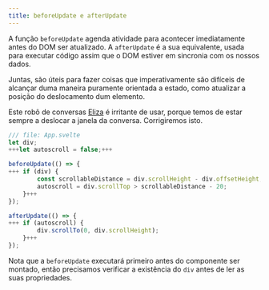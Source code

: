 ```yaml
---
title: beforeUpdate e afterUpdate
---
```


A função `beforeUpdate` agenda atividade para acontecer imediatamente antes do DOM ser atualizado. A `afterUpdate` é a sua equivalente, usada para executar código assim que o DOM estiver em sincronia com os nossos dados.

Juntas, são úteis para fazer coisas que imperativamente são difíceis de alcançar duma maneira puramente orientada a estado, como atualizar a posição do deslocamento dum elemento.

Este robô de conversas [Eliza](https://en.wikipedia.org/wiki/ELIZA) é irritante de usar, porque temos de estar sempre a deslocar a janela da conversa. Corrigiremos isto.

```js
/// file: App.svelte
let div;
+++let autoscroll = false;+++

beforeUpdate(() => {
+++	if (div) {
		const scrollableDistance = div.scrollHeight - div.offsetHeight;
		autoscroll = div.scrollTop > scrollableDistance - 20;
	}+++
});

afterUpdate(() => {
+++	if (autoscroll) {
		div.scrollTo(0, div.scrollHeight);
	}+++
});
```

Nota que a `beforeUpdate` executará primeiro antes do componente ser montado, então precisamos verificar a existência do `div` antes de ler as suas propriedades.

